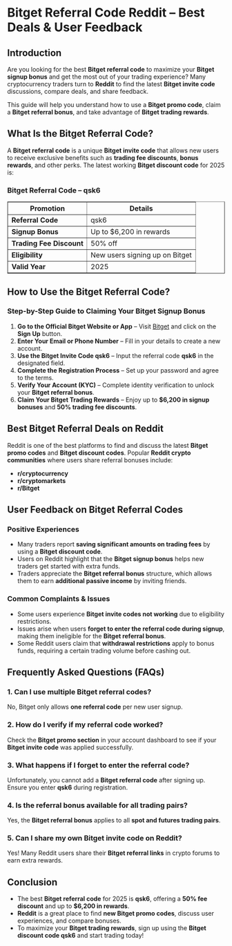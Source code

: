 <h1>Bitget Referral Code Reddit – Best Deals & User Feedback</h1>
    
<h2>Introduction</h2>
<p>Are you looking for the best <strong>Bitget referral code</strong> to maximize your <strong>Bitget signup bonus</strong> and get the most out of your trading experience? Many cryptocurrency traders turn to <strong>Reddit</strong> to find the latest <strong>Bitget invite code</strong> discussions, compare deals, and share feedback.</p>
<p>This guide will help you understand how to use a <strong>Bitget promo code</strong>, claim a <strong>Bitget referral bonus</strong>, and take advantage of <strong>Bitget trading rewards</strong>.</p>
    
<h2>What Is the Bitget Referral Code?</h2>
<p>A <strong>Bitget referral code</strong> is a unique <strong>Bitget invite code</strong> that allows new users to receive exclusive benefits such as <strong>trading fee discounts</strong>, <strong>bonus rewards</strong>, and other perks. The latest working <strong>Bitget discount code</strong> for 2025 is:</p>
    
<h3>Bitget Referral Code – qsk6</h3>
<table border="1">
<tr>
            <th>Promotion</th>
            <th>Details</th>
</tr>
<tr>
            <td><strong>Referral Code</strong></td>
            <td>qsk6</td>
</tr>
<tr>
            <td><strong>Signup Bonus</strong></td>
            <td>Up to $6,200 in rewards</td>
</tr>
<tr>
            <td><strong>Trading Fee Discount</strong></td>
            <td>50% off</td>
</tr>
<tr>
            <td><strong>Eligibility</strong></td>
            <td>New users signing up on Bitget</td>
</tr>
<tr>
            <td><strong>Valid Year</strong></td>
            <td>2025</td>
</tr>
</table>
    
<h2>How to Use the Bitget Referral Code?</h2>
<h3>Step-by-Step Guide to Claiming Your Bitget Signup Bonus</h3>
    <ol>
        <li><strong>Go to the Official Bitget Website or App</strong> – Visit <a href="#">Bitget</a> and click on the <strong>Sign Up</strong> button.</li>
        <li><strong>Enter Your Email or Phone Number</strong> – Fill in your details to create a new account.</li>
        <li><strong>Use the Bitget Invite Code qsk6</strong> – Input the referral code <strong>qsk6</strong> in the designated field.</li>
        <li><strong>Complete the Registration Process</strong> – Set up your password and agree to the terms.</li>
        <li><strong>Verify Your Account (KYC)</strong> – Complete identity verification to unlock your <strong>Bitget referral bonus</strong>.</li>
        <li><strong>Claim Your Bitget Trading Rewards</strong> – Enjoy up to <strong>$6,200 in signup bonuses</strong> and <strong>50% trading fee discounts</strong>.</li>
    </ol>
    
<h2>Best Bitget Referral Deals on Reddit</h2>
<p>Reddit is one of the best platforms to find and discuss the latest <strong>Bitget promo codes</strong> and <strong>Bitget discount codes</strong>. Popular <strong>Reddit crypto communities</strong> where users share referral bonuses include:</p>
    <ul>
        <li><strong>r/cryptocurrency</strong></li>
        <li><strong>r/cryptomarkets</strong></li>
        <li><strong>r/Bitget</strong></li>
    </ul>
    
<h2>User Feedback on Bitget Referral Codes</h2>
<h3>Positive Experiences</h3>
    <ul>
        <li>Many traders report <strong>saving significant amounts on trading fees</strong> by using a <strong>Bitget discount code</strong>.</li>
        <li>Users on Reddit highlight that the <strong>Bitget signup bonus</strong> helps new traders get started with extra funds.</li>
        <li>Traders appreciate the <strong>Bitget referral bonus</strong> structure, which allows them to earn <strong>additional passive income</strong> by inviting friends.</li>
    </ul>
    
<h3>Common Complaints & Issues</h3>
    <ul>
        <li>Some users experience <strong>Bitget invite codes not working</strong> due to eligibility restrictions.</li>
        <li>Issues arise when users <strong>forget to enter the referral code during signup</strong>, making them ineligible for the <strong>Bitget referral bonus</strong>.</li>
        <li>Some Reddit users claim that <strong>withdrawal restrictions</strong> apply to bonus funds, requiring a certain trading volume before cashing out.</li>
    </ul>
    
<h2>Frequently Asked Questions (FAQs)</h2>
<h3>1. Can I use multiple Bitget referral codes?</h3>
<p>No, Bitget only allows <strong>one referral code</strong> per new user signup.</p>
    
<h3>2. How do I verify if my referral code worked?</h3>
<p>Check the <strong>Bitget promo section</strong> in your account dashboard to see if your <strong>Bitget invite code</strong> was applied successfully.</p>
    
<h3>3. What happens if I forget to enter the referral code?</h3>
<p>Unfortunately, you cannot add a <strong>Bitget referral code</strong> after signing up. Ensure you enter <strong>qsk6</strong> during registration.</p>
    
<h3>4. Is the referral bonus available for all trading pairs?</h3>
<p>Yes, the <strong>Bitget referral bonus</strong> applies to all <strong>spot and futures trading pairs</strong>.</p>
    
<h3>5. Can I share my own Bitget invite code on Reddit?</h3>
<p>Yes! Many Reddit users share their <strong>Bitget referral links</strong> in crypto forums to earn extra rewards.</p>
    
<h2>Conclusion</h2>
<ul>
        <li>The best <strong>Bitget referral code</strong> for 2025 is <strong>qsk6</strong>, offering a <strong>50% fee discount</strong> and up to <strong>$6,200 in rewards</strong>.</li>
        <li><strong>Reddit</strong> is a great place to find <strong>new Bitget promo codes</strong>, discuss user experiences, and compare bonuses.</li>
        <li>To maximize your <strong>Bitget trading rewards</strong>, sign up using the <strong>Bitget discount code qsk6</strong> and start trading today!</li>
</ul>
</body>
</html>


